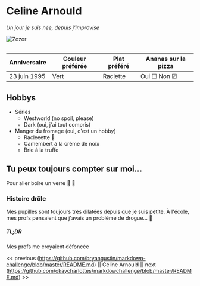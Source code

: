 # Celine Arnould
*Un jour je suis née, depuis j'improvise*

![Zozor](https://lh3.googleusercontent.com/proxy/3U8p8bv9JyRj10Z1jhfGsCp8-a9kOB_HOgQXsEbDEvoVxvfiEhU7Qk-xrrsySSfJf39YFag07YAadx4IstYee6H0ci1YHQ--tCjazdcMwQEDnf4KrlqWUxO7PMl2Lefx)

## 
| Anniversaire  | Couleur préférée  |  Plat préféré | Ananas sur la pizza  |
|---------------|-------------------|---------------|----------------------|
|  23 juin 1995 |       Vert        | Raclette      |  Oui &#9744; Non &#9745;  |

## Hobbys
* Séries
  * Westworld (no spoil, please)
  * Dark (oui, j'ai tout compris)
* Manger du fromage (oui, c'est un hobby)
  * Racleeette :cheese:
  * Camembert à la crème de noix
  * Brie à la truffe 

## Tu peux toujours compter sur moi...
Pour aller boire un verre :beer: :beer:

### Histoire drôle
Mes pupilles sont toujours très dilatées depuis que je suis petite. À l'école, mes profs pensaient que j'avais un problème de drogue... :syringe:

##### TL;DR
Mes profs me croyaient défoncée

<< previous (https://github.com/bryangustin/markdown-challenge/blob/master/README.md) || Celine Arnould || next (https://github.com/okaycharlottes/markdowchallenge/blob/master/README.md) >>
